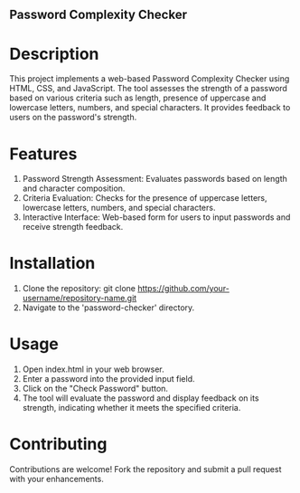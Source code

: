 ## Password Complexity Checker

# Description
This project implements a web-based Password Complexity Checker using HTML, CSS, and JavaScript. The tool assesses the strength of a password based on various criteria such as length, presence of uppercase and lowercase letters, numbers, and special characters. It provides feedback to users on the password's strength.

# Features
1. Password Strength Assessment: Evaluates passwords based on length and character composition.
2. Criteria Evaluation: Checks for the presence of uppercase letters, lowercase letters, numbers, and special characters.
3. Interactive Interface: Web-based form for users to input passwords and receive strength feedback.

# Installation
1. Clone the repository:
git clone https://github.com/your-username/repository-name.git
2. Navigate to the 'password-checker' directory.

# Usage
1. Open index.html in your web browser.
2. Enter a password into the provided input field.
3. Click on the "Check Password" button.
4. The tool will evaluate the password and display feedback on its strength, indicating whether it meets the specified criteria.

# Contributing
Contributions are welcome! Fork the repository and submit a pull request with your enhancements.
